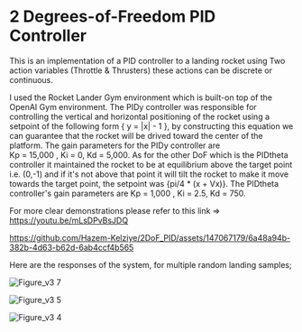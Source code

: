 # 2 Degrees-of-Freedom PID Controller
This is an implementation of a PID controller to a landing rocket using Two action variables (Throttle & Thrusters)
these actions can be discrete or continuous.

I used the Rocket Lander Gym environment which is built-on top of the OpenAI Gym environment.
The PIDy controller was responsible for controlling the vertical and horizontal positioning of the rocket
using a setpoint of the following form { y = |x| - 1 }, by constructing this equation we can guarantee that the
rocket will be drived toward the center of the platform. The gain parameters for the PIDy controller are     
Kp = 15,000 , Ki = 0, Kd = 5,000. 
As for the other DoF which is the PIDtheta controller it maintained the rocket to be at equilibrium above the target
point i.e. (0,-1) and if it's not above that point it will tilt the rocket to make it move towards the target point,
the setpoint was {pi/4 * (x + Vx)}. The PIDtheta controller's gain parameters are Kp = 1,000 , Ki = 2.5, Kd = 750.


For more clear demonstrations please refer to this link => https://youtu.be/mLsDPvBsJDQ




https://github.com/Hazem-Kelziye/2DoF_PID/assets/147067179/6a48a94b-382b-4d63-b62d-6ab4ccf4b565


Here are the responses of the system, for multiple random landing samples;

![Figure_v3 7](https://github.com/Hazem-Kelziye/2DoF_PID/assets/147067179/ca840bd5-50fd-49e9-b632-f145a6a63d81)

![Figure_v3 5](https://github.com/Hazem-Kelziye/2DoF_PID/assets/147067179/ceac9090-c253-48b7-a9b9-de8a46b20994)

![Figure_v3 4](https://github.com/Hazem-Kelziye/2DoF_PID/assets/147067179/cb9bb53e-07ac-4bcc-9ac0-d52b829b6efd)
